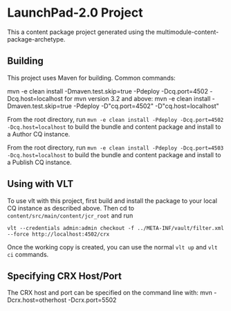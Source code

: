 LaunchPad-2.0 Project
========

This a content package project generated using the multimodule-content-package-archetype.

Building
--------

This project uses Maven for building. Common commands:

mvn -e clean install -Dmaven.test.skip=true -Pdeploy -Dcq.port=4502 -Dcq.host=localhost
for mvn version 3.2 and above: mvn -e clean install -Dmaven.test.skip=true -Pdeploy -D"cq.port=4502" -D"cq.host=localhost"

From the root directory, run ``mvn -e clean install -Pdeploy -Dcq.port=4502 -Dcq.host=localhost`` to build the bundle and content package and install to a Author CQ instance.

From the root directory, run ``mvn -e clean install -Pdeploy -Dcq.port=4503 -Dcq.host=localhost`` to build the bundle and content package and install to a Publish CQ instance.


Using with VLT
--------------

To use vlt with this project, first build and install the package to your local CQ instance as described above. Then cd to `content/src/main/content/jcr_root` and run

    vlt --credentials admin:admin checkout -f ../META-INF/vault/filter.xml --force http://localhost:4502/crx

Once the working copy is created, you can use the normal ``vlt up`` and ``vlt ci`` commands.

Specifying CRX Host/Port
------------------------

The CRX host and port can be specified on the command line with:
mvn -Dcrx.host=otherhost -Dcrx.port=5502 <goals>



